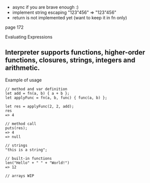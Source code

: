 * async if you are brave enough :)
* implement string escaping "123\"456" => "123"456"
* return is not implemented yet (want to keep it in fn only)

page 172

Evaluating Expressions

## Interpreter supports functions, higher-order functions, closures, strings, integers and arithmetic.

Example of usage
```
// method and var definition
let add = fn(a, b) { a + b };
let applyFunc = fn(a, b, func) { func(a, b) };

let res = applyFunc(2, 2, add);
res
=> 4

// method call
puts(res);
=> 4
=> null

// strings
"this is a string";

// built-in functions
len("Hello" + " " + "World!")
=> 12

// arrays WIP

```
